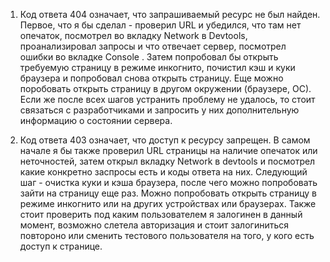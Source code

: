 1. Код ответа 404 означает, что запрашиваемый ресурс не был найден. Первое, что я бы сделал - проверил URL и убедился, что там нет опечаток, посмотрел во вкладку Network в Devtools, проанализировал запросы и что отвечает сервер, посмотрел ошибки во вкладке Console . Затем попробовал бы открыть требуемую страницу в режиме инкогнито, почистил кэш и куки браузера и попробовал снова открыть страницу. Еще можно поробовать открыть страницу в другом окружении (браузере, ОС). Если же после всех шагов устранить проблему не удалось, то стоит связаться с разработчиками и запросить у них дополнительную информацию о состоянии сервера. 
   
2. Код ответа 403 означает, что доступ к ресурсу запрещен. В самом начале я бы также проверил URL страницы на наличие опечаток или неточностей, затем открыл вкладку Network в devtools и посмотрел какие конкретно заспросы есть и коды ответа на них. Следующий шаг -  очистка куки и кэша браузера, после чего можно попробовать зайти на страницу еще раз. Можно попробовать открыть страницу в режиме инкогнито или на других устройствах или браузерах. Также стоит проверить под каким пользователем я залогинен в данный момент, возможно слетела авторизация и стоит залогиниться повтороно или сменить тестового пользователя на того, у кого есть доступ к странице. 